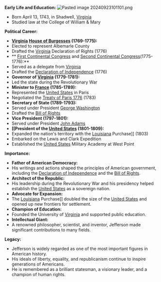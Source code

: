 
**Early Life and Education:**
![Pasted image 20240923101101.png](./../Pasted-image-20240923101101.png/)
* Born April 13, 1743, in Shadwell, [Virginia](./../Virginia/)
* Studied law at the College of William & Mary

**Political Career:**

* **[Virginia](./../Virginia/) [House of Burgesses](./../House-of-Burgesses/) (1769-1775):**
 * Elected to represent Albemarle County
 * Drafted the [Virginia](./../Virginia/) Declaration of Rights (1776)
* ** [First Continental Congress](./../First-Continental-Congress/) and [Second Continental Congress](./../Second-Continental-Congress/)(1775-1776):**
 * Served as a delegate from [Virginia](./../Virginia/)
 * Drafted the [Declaration of Independence](./../Declaration-of-Independence/) (1776)
* **Governor of [Virginia](./../Virginia/) (1779-1781):**
 * Led the state during the Revolutionary War
* **Minister to [France](./../France/) (1785-1789):**
 * Represented the [United States](./../United-States/) in Paris
 * Negotiated the [Treaty of Paris 1776](./../Treaty-of-Paris-1776/) (1783)
* **Secretary of State (1789-1793):**
 * Served under President [George Washington](./../George-Washington/)
 * Drafted the [Bill of Rights](./../Bill-of-Rights/)
* **Vice President (1797-1801):**
 * Served under President [John Adams](./../John-Adams/)
* **[[President of the [United States](./../United-States/) (1801-1809):**
 * Expanded the nation's territory with the [Louisiana](./../Louisiana/) Purchase]] (1803)
 * Embarked on the Lewis and Clark Expedition
 * Established the [United States](./../United-States/) Military Academy at West Point

**Importance:**

* **Father of American Democracy:**
 * His writings and actions shaped the principles of American government, including the [Declaration of Independence](./../Declaration-of-Independence/) and the [Bill of Rights](./../Bill-of-Rights/).
* **Architect of the Republic:**
 * His leadership during the Revolutionary War and his presidency helped establish the [United States](./../United-States/) as a sovereign nation.
* **Advocate for Expansion:**
 * The [Louisiana](./../Louisiana/) Purchase]] doubled the size of the [United States](./../United-States/) and opened up new frontiers for settlement.
* **Champion of Education:**
 * Founded the University of [Virginia](./../Virginia/) and supported public education.
* **Intellectual Giant:**
 * A renowned philosopher, scientist, and inventor, Jefferson made significant contributions to many fields.

**Legacy:**

* Jefferson is widely regarded as one of the most important figures in American history.
* His ideals of liberty, equality, and republicanism continue to inspire generations of Americans.
* He is remembered as a brilliant statesman, a visionary leader, and a champion of human rights.